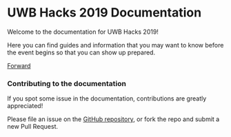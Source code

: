 # UWB Hacks 2019 Documentation

Welcome to the documentation for UWB Hacks 2019!

Here you can find guides and information that you may want to know before the event begins so that you can show up prepared.

[Forward](forward)

### Contributing to the documentation

If you spot some issue in the documentation,
contributions are greatly appreciated!

Please file an issue on the [GitHub repository][github],
or fork the repo and submit a new Pull Request.

[github]: https://github.com/UWB-ACM/Hackathon-Docs